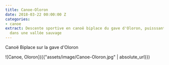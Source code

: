 ```yaml
---
title: Canoe-Oloron
date: 2018-03-22 00:00:00 Z
categories:
- canoe
extract: Descente sportive en canoë biplace du gave d'Oloron, puisssant et technique,
  dans une vallée sauvage
---
```


Canoë Biplace sur la gave d'Oloron

![Canoe, Oloron]({{"assets/image/Canoe-Oloron.jpg" | absolute_url}})